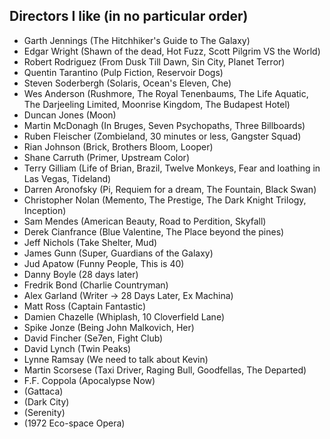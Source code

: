 ## Directors I like (in no particular order)

* Garth Jennings (The Hitchhiker's Guide to The Galaxy)
* Edgar Wright (Shawn of the dead, Hot Fuzz, Scott Pilgrim VS the World)
* Robert Rodriguez (From Dusk Till Dawn, Sin City, Planet Terror)
* Quentin Tarantino (Pulp Fiction, Reservoir Dogs)
* Steven Soderbergh (Solaris, Ocean's Eleven, Che)
* Wes Anderson (Rushmore, The Royal Tenenbaums, The Life Aquatic, The Darjeeling Limited, Moonrise Kingdom, The Budapest Hotel)
* Duncan Jones (Moon)
* Martin McDonagh  (In Bruges, Seven Psychopaths, Three Billboards)
* Ruben Fleischer (Zombieland, 30 minutes or less, Gangster Squad)
* Rian Johnson (Brick, Brothers Bloom, Looper)
* Shane Carruth (Primer, Upstream Color)
* Terry Gilliam (Life of Brian, Brazil, Twelve Monkeys, Fear and loathing in Las Vegas, Tideland)
* Darren Aronofsky (Pi, Requiem for a dream, The Fountain, Black Swan)
* Christopher Nolan (Memento, The Prestige, The Dark Knight Trilogy, Inception)
* Sam Mendes (American Beauty, Road to Perdition, Skyfall)
* Derek Cianfrance (Blue Valentine, The Place beyond the pines)
* Jeff Nichols (Take Shelter, Mud)
* James Gunn (Super, Guardians of the Galaxy)
* Jud Apatow (Funny People, This is 40)
* Danny Boyle (28 days later)
* Fredrik Bond (Charlie Countryman)
* Alex Garland (Writer -> 28 Days Later, Ex Machina)
* Matt Ross (Captain Fantastic)
* Damien Chazelle (Whiplash, 10 Cloverfield Lane)
* Spike Jonze (Being John Malkovich, Her)
* David Fincher (Se7en, Fight Club)
* David Lynch (Twin Peaks)
* Lynne Ramsay (We need to talk about Kevin)
* Martin Scorsese (Taxi Driver, Raging Bull, Goodfellas, The Departed)
* F.F. Coppola (Apocalypse Now)
* (Gattaca)
* (Dark City)
* (Serenity)
* (1972 Eco-space Opera)
